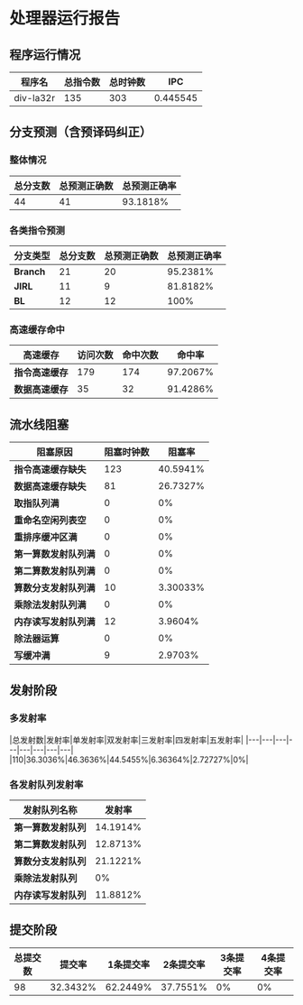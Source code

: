 # 处理器运行报告
## 程序运行情况
|程序名|总指令数|总时钟数|IPC|
|---|---|---|---|
|div-la32r|135|303|0.445545|

## 分支预测（含预译码纠正）
### 整体情况
|总分支数|总预测正确数|总预测正确率|
|---|---|---|
|44|41|93.1818%|

### 各类指令预测
|分支类型|总分支数|总预测正确数|总预测正确率|
|---|---|---|---|
|**Branch**| 21 | 20 | 95.2381%|
|**JIRL**| 11 | 9 | 81.8182%|
|**BL**| 12 | 12 | 100%|

### 高速缓存命中
|高速缓存|访问次数|命中次数|命中率|
|---|---|---|---|
|**指令高速缓存**| 179 | 174 | 97.2067%|
|**数据高速缓存**| 35 | 32 | 91.4286%|
## 流水线阻塞
|阻塞原因|阻塞时钟数|阻塞率|
|---|---|---|
|**指令高速缓存缺失**| 123 | 40.5941%|
|**数据高速缓存缺失**| 81 | 26.7327%|
|**取指队列满**| 0 | 0%|
|**重命名空闲列表空**|0 | 0%|
|**重排序缓冲区满**|0 | 0%|
|**第一算数发射队列满**|0 | 0%|
|**第二算数发射队列满**|0 | 0%|
|**算数分支发射队列满**|10 | 3.30033%|
|**乘除法发射队列满**|0 | 0%|
|**内存读写发射队列满**|12 | 3.9604%|
|**除法器运算**|0 | 0%|
|**写缓冲满**|9 | 2.9703%|

## 发射阶段
### 多发射率
|总发射数|发射率|单发射率|双发射率|三发射率|四发射率|五发射率|
|---|---|---|---|---|---|---|---|
|110|36.3036%|46.3636%|44.5455%|6.36364%|2.72727%|0%|

### 各发射队列发射率
|发射队列名称|发射率|
|---|---|
|**第一算数发射队列**|14.1914%|
|**第二算数发射队列**|12.8713%|
|**算数分支发射队列**|21.1221%|
|**乘除法发射队列**|0%|
|**内存读写发射队列**|11.8812%|

## 提交阶段
|总提交数|提交率|1条提交率|2条提交率|3条提交率|4条提交率|
|---|---|---|---|---|---|
|98|32.3432%|62.2449%|37.7551%|0%|0%|
